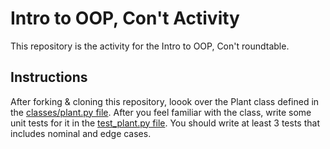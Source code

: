 # Intro to OOP, Con't Activity
This repository is the activity for the Intro to OOP, Con't roundtable. 

## Instructions
 After forking & cloning this repository, loook over the Plant class defined in the [classes/plant.py file](classes/plant.py). After you feel familiar with the class, write some unit tests for it in the [test_plant.py file](tests/test_plant.py). You should write at least 3 tests that includes nominal and edge cases. 

